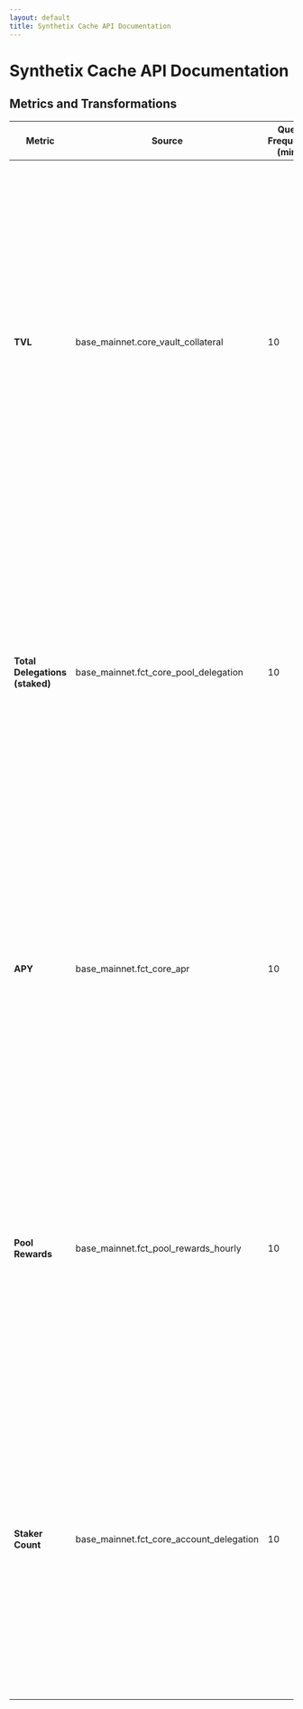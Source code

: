 ```yaml
---
layout: default
title: Synthetix Cache API Documentation
---
```


# Synthetix Cache API Documentation

## Metrics and Transformations

| Metric          | Source                                 | Query Frequency (mins) | Model (Schema)                                                                                                                                            | Transformations from Source                           | Transformations to Endpoint                  |
|-----------------|----------------------------------------|------------------------|-----------------------------------------------------------------------------------------------------------------------------------------------------------|------------------------------------------------------|---------------------------------------------|
| **TVL**         | base_mainnet.core_vault_collateral     | 10                     | CREATE TABLE tvl ( <br> id SERIAL PRIMARY KEY, <br> created_at TIMESTAMP WITH TIME ZONE DEFAULT CURRENT_TIMESTAMP, <br> updated_at TIMESTAMP WITH TIME ZONE DEFAULT CURRENT_TIMESTAMP, <br> ts TIMESTAMP WITH TIME ZONE NOT NULL, <br> chain TEXT NOT NULL, <br> pool_id INTEGER NOT NULL, <br> collateral_type TEXT NOT NULL, <br> amount NUMERIC(30, 10) NOT NULL, <br> collateral_value NUMERIC(30, 10) NOT NULL, <br> block_ts TIMESTAMP WITH TIME ZONE NOT NULL, <br> block_number INTEGER NOT NULL, <br> contract_address TEXT NOT NULL, <br> UNIQUE (chain, ts, pool_id, collateral_type) <br>); | ts = calendar hour, block_ts = original model ts from block | Add chain                                   |
| **Total Delegations (staked)** | base_mainnet.fct_core_pool_delegation | 10 | CREATE TABLE core_delegations ( <br> id SERIAL PRIMARY KEY, <br> created_at TIMESTAMP WITH TIME ZONE DEFAULT CURRENT_TIMESTAMP, <br> updated_at TIMESTAMP WITH TIME ZONE DEFAULT CURRENT_TIMESTAMP, <br> ts TIMESTAMP WITH TIME ZONE NOT NULL, <br> chain TEXT NOT NULL, <br> pool_id INTEGER NOT NULL, <br> collateral_type TEXT NOT NULL, <br> amount_delegated NUMERIC NOT NULL, <br> block_ts TIMESTAMP WITH TIME ZONE NOT NULL, <br> UNIQUE (chain, ts, pool_id, collateral_type) <br>); | ts = calendar hour, block_ts = original model ts from block | Add chain |
| **APY**         | base_mainnet.fct_core_apr              | 10                     | CREATE TABLE apy ( <br> id SERIAL PRIMARY KEY, <br> created_at TIMESTAMP WITH TIME ZONE DEFAULT CURRENT_TIMESTAMP, <br> updated_at TIMESTAMP WITH TIME ZONE DEFAULT CURRENT_TIMESTAMP, <br> ts TIMESTAMP WITH TIME ZONE NOT NULL, <br> chain TEXT NOT NULL, <br> pool_id INTEGER NOT NULL, <br> collateral_type TEXT NOT NULL, <br> collateral_value NUMERIC NOT NULL, <br> apy_24h NUMERIC NOT NULL, <br> apy_7d NUMERIC, <br> apy_28d NUMERIC, <br> UNIQUE (chain, ts, pool_id, collateral_type) <br>); | Add chain, timeframes for each model timeframe | |
| **Pool Rewards** | base_mainnet.fct_pool_rewards_hourly | 10 | CREATE TABLE pool_rewards ( <br> id SERIAL PRIMARY KEY, <br> created_at TIMESTAMP WITH TIME ZONE DEFAULT CURRENT_TIMESTAMP, <br> updated_at TIMESTAMP WITH TIME ZONE DEFAULT CURRENT_TIMESTAMP, <br> ts TIMESTAMP WITH TIME ZONE NOT NULL, <br> chain TEXT NOT NULL, <br> pool_id INTEGER NOT NULL, <br> collateral_type TEXT NOT NULL, <br> rewards_usd NUMERIC NOT NULL, <br> UNIQUE (chain, ts, pool_id, collateral_type) <br>); | None, original ts by calendar hour | |
| **Staker Count** | base_mainnet.fct_core_account_delegation | 10 | CREATE TABLE core_account_delegations ( <br> id SERIAL PRIMARY KEY, <br> created_at TIMESTAMP WITH TIME ZONE DEFAULT CURRENT_TIMESTAMP, <br> updated_at TIMESTAMP WITH TIME ZONE DEFAULT CURRENT_TIMESTAMP, <br> ts TIMESTAMP WITH TIME ZONE NOT NULL, <br> chain TEXT NOT NULL, <br> account_id TEXT NOT NULL, <br> pool_id INTEGER NOT NULL, <br> collateral_type TEXT NOT NULL, <br> amount_delegated NUMERIC(30, 10) NOT NULL, <br> UNIQUE (chain, account_id, pool_id, collateral_type) <br>); | Keep original ts since not a time series, no transformations | |

